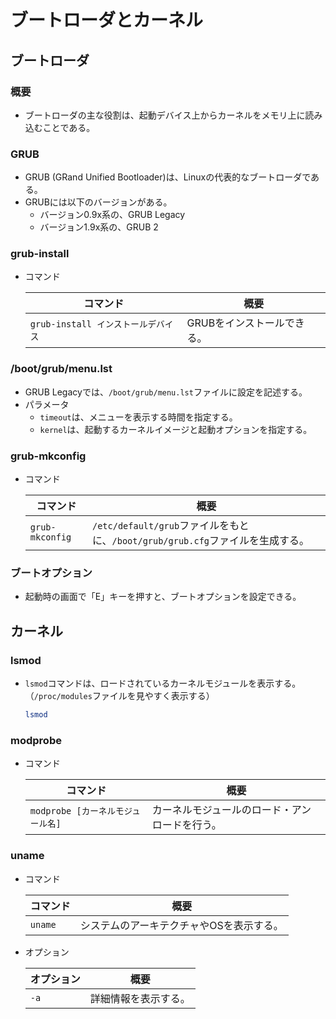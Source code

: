# ブートローダとカーネル

## ブートローダ

### 概要

- ブートローダの主な役割は、起動デバイス上からカーネルをメモリ上に読み込むことである。

### GRUB

- GRUB (GRand Unified Bootloader)は、Linuxの代表的なブートローダである。
- GRUBには以下のバージョンがある。
  - バージョン0.9x系の、GRUB Legacy
  - バージョン1.9x系の、GRUB 2

### grub-install

- コマンド

  |コマンド|概要|
  |---|---|
  |`grub-install インストールデバイス`|GRUBをインストールできる。|

### /boot/grub/menu.lst

- GRUB Legacyでは、`/boot/grub/menu.lst`ファイルに設定を記述する。
- パラメータ
  - `timeout`は、メニューを表示する時間を指定する。
  - `kernel`は、起動するカーネルイメージと起動オプションを指定する。

### grub-mkconfig

- コマンド

  |コマンド|概要|
  |---|---|
  |`grub-mkconfig`|`/etc/default/grub`ファイルをもとに、`/boot/grub/grub.cfg`ファイルを生成する。|

### ブートオプション

- 起動時の画面で「E」キーを押すと、ブートオプションを設定できる。

## カーネル

### lsmod

- `lsmod`コマンドは、ロードされているカーネルモジュールを表示する。
  （`/proc/modules`ファイルを見やすく表示する）

  ```bash
  lsmod
  ```

### modprobe

- コマンド

  |コマンド|概要|
  |---|---|
  |`modprobe [カーネルモジュール名]`|カーネルモジュールのロード・アンロードを行う。|

### uname

- コマンド

  |コマンド|概要|
  |---|---|
  |`uname`|システムのアーキテクチャやOSを表示する。|

- オプション

  |オプション|概要|
  |---|---|
  |`-a`|詳細情報を表示する。|
